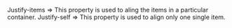 Justify-items => This property is used to aling the items in a particular container.
Justify-self => This property is used to align only one single item.
